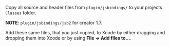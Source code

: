 Copy all source and header files from `plugin/jsbindings/` to your projects `Classes` folder.

**NOTE**: `plugin/jsbindings/jsb2` for creator 1.7.

Add these same files, that you just copied, to Xcode by either dragging and dropping them into Xcode or by using __File -> Add files to...__.
